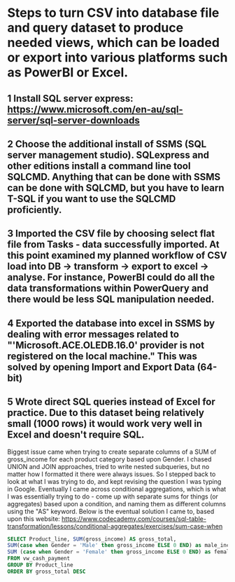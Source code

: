 # Steps to turn CSV into database file and query dataset to produce needed views, which can be loaded or export into various platforms such as PowerBI or Excel.

## 1 Install SQL server express: https://www.microsoft.com/en-au/sql-server/sql-server-downloads

## 2 Choose the additional install of SSMS (SQL server management studio). SQLexpress and other editions install a command line tool SQLCMD. Anything that can be done with SSMS can be done with SQLCMD, but you have to learn T-SQL if you want to use the SQLCMD proficiently.

## 3 Imported the CSV file by choosing select flat file from Tasks - data successfully imported. At this point examined my planned workflow of CSV load into DB -> transform -> export to excel -> analyse. For instance, PowerBI could do all the data transformations within PowerQuery and there would be less SQL manipulation needed.

## 4 Exported the database into excel in SSMS by dealing with error messages related to "'Microsoft.ACE.OLEDB.16.0' provider is not registered on the local machine." This was solved by opening Import and Export Data (64-bit)

## 5 Wrote direct SQL queries instead of Excel for practice. Due to this dataset being relatively small (1000 rows) it would work very well in Excel and doesn't require SQL. 

 Biggest issue came when trying to create separate columns of a SUM of gross_income for each product category based upon Gender. I chased UNION and JOIN approaches, tried to write nested subqueries, but no matter how I formatted it there were always issues. So I stepped back to look at what I was trying to do, and kept revising the question I was typing in Google. Eventually I came across conditional aggregations, which is what I was essentially trying to do - come up with separate sums for things (or aggregates) based upon a condition, and naming them as different columns using the "AS" keyword. Below is the eventual solution I came to, based upon this website: https://www.codecademy.com/courses/sql-table-transformation/lessons/conditional-aggregates/exercises/sum-case-when
<br>

``` SQL
SELECT Product_line, SUM(gross_income) AS gross_total,
SUM(case when Gender = 'Male' then gross_income ELSE 0 END) as male_income,
SUM (case when Gender = 'Female' then gross_income ELSE 0 END) as female_income
FROM vw_cash_payment
GROUP BY Product_line
ORDER BY gross_total DESC
```


